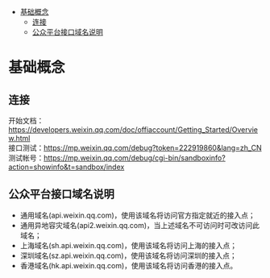 <!-- TOC -->

- [基础概念](#基础概念)
    - [连接](#连接)
    - [公众平台接口域名说明](#公众平台接口域名说明)

<!-- /TOC -->
# 基础概念

## 连接
开始文档：https://developers.weixin.qq.com/doc/offiaccount/Getting_Started/Overview.html  
接口测试：https://mp.weixin.qq.com/debug?token=222919860&lang=zh_CN  
测试帐号：https://mp.weixin.qq.com/debug/cgi-bin/sandboxinfo?action=showinfo&t=sandbox/index

## 公众平台接口域名说明

* 通用域名(api.weixin.qq.com)，使用该域名将访问官方指定就近的接入点；
* 通用异地容灾域名(api2.weixin.qq.com)，当上述域名不可访问时可改访问此域名；
* 上海域名(sh.api.weixin.qq.com)，使用该域名将访问上海的接入点；
* 深圳域名(sz.api.weixin.qq.com)，使用该域名将访问深圳的接入点；
* 香港域名(hk.api.weixin.qq.com)，使用该域名将访问香港的接入点。